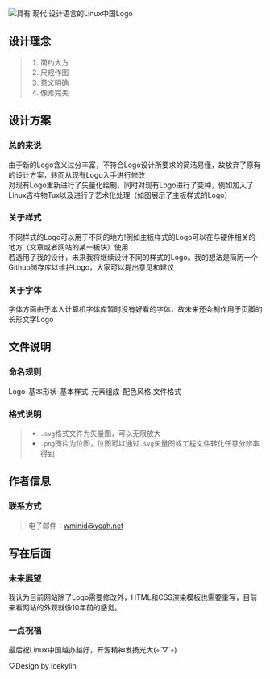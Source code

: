 ![具有 现代 设计语言的Linux中国Logo](https://github.com/ice-kylin/logo/blob/master/icekylin-design/Show/Logo-Show-Title.png)

## 设计理念
> 1. 简约大方
> 2. 尺规作图
> 3. 意义明确
> 4. 像素完美

## 设计方案
### 总的来说
由于新的Logo含义过分丰富，不符合Logo设计所要求的简洁易懂，故放弃了原有的设计方案，转而从现有Logo入手进行修改  
对现有Logo重新进行了矢量化绘制，同时对现有Logo进行了变种，例如加入了Linux吉祥物Tux以及进行了艺术化处理（如图展示了主板样式的Logo）
### 关于样式
不同样式的Logo可以用于不同的地方!例如主板样式的Logo可以在与硬件相关的地方（文章或者网站的某一板块）使用  
若选用了我的设计，未来我将继续设计不同的样式的Logo。我的想法是简历一个Github储存库以维护Logo，大家可以提出意见和建议
### 关于字体
字体方面由于本人计算机字体库暂时没有好看的字体，故未来还会制作用于页脚的长形文字Logo

## 文件说明
### 命名规则
Logo-基本形状-基本样式-元素组成-配色风格.文件格式
### 格式说明
> + `.svg`格式文件为矢量图，可以无限放大
> + `.png`图片为位图，位图可以通过`.svg`矢量图或工程文件转化任意分辨率得到

## 作者信息
### 联系方式
> 电子邮件：wminid@yeah.net

## 写在后面
### 未来展望
我认为目前网站除了Logo需要修改外，HTML和CSS渲染模板也需要重写，目前来看网站的外观就像10年前的感觉。
### 一点祝福
最后祝Linux中国越办越好，开源精神发扬光大(◦˙▽˙◦)

♡Design by icekylin
